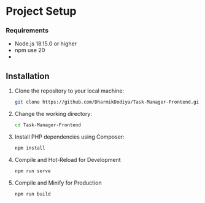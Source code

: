 # Project Setup

### Requirements
- Node.js 18.15.0 or higher
- npm use 20
- 
## Installation

1. Clone the repository to your local machine:

   ```bash
   git clone https://github.com/DharmikDodiya/Task-Manager-Frontend.git
   ```

2. Change the working directory:

   ```bash
   cd Task-Manager-Frontend
   ```

3. Install PHP dependencies using Composer:

   ```bash
   npm install
   ```
4. Compile and Hot-Reload for Development

    ```bash
    npm run serve
    ```

5. Compile and Minify for Production

    ```bash
    npm run build
    ```
